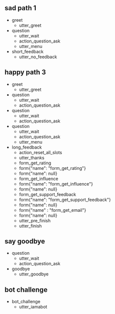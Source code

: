 <!-- ## happy path
* greet
  - utter_greet
* question
  - utter_wait
  - action_question_ask
  - utter_did_that_help -->
  
## sad path 1
* greet
  - utter_greet
* question
  - utter_wait
  - action_question_ask
  - utter_menu
* short_feedback
  - utter_no_feedback

## happy path 3
* greet
  - utter_greet
* question
  - utter_wait
  - action_question_ask
* question
  - utter_wait
  - action_question_ask
* question
  - utter_wait
  - action_question_ask
  - utter_menu
* long_feedback
  - action_reset_all_slots
  - utter_thanks
  - form_get_rating
  - form{"name": "form_get_rating"}
  - form{"name": null}
  - form_get_influence
  - form{"name": "form_get_influence"}
  - form{"name": null}
  - form_get_support_feedback
  - form{"name": "form_get_support_feedback"}
  - form{"name": null}
  - form{"name" : "form_get_email"}
  - form{"name": null}
  - utter_pre_finish
  - utter_finish


## say goodbye
* question
  - utter_wait
  - action_question_ask
* goodbye
  - utter_goodbye


## bot challenge
* bot_challenge
  - utter_iamabot
